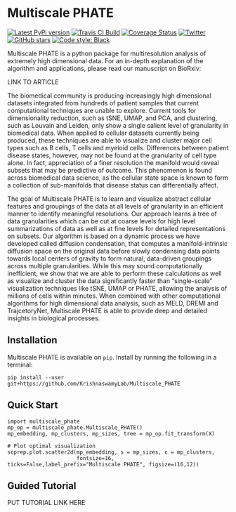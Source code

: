 Multiscale PHATE
================

[![Latest PyPi version](https://img.shields.io/pypi/v/multiscale_phate.svg)](https://pypi.org/project/multiscale_phate/)
[![Travis CI Build](https://api.travis-ci.com/KrishnaswamyLab/Multiscale_PHATE.svg?branch=master)](https://travis-ci.com/KrishnaswamyLab/Multiscale_PHATE)
[![Coverage Status](https://coveralls.io/repos/github/KrishnaswamyLab/Multiscale_PHATE/badge.svg?branch=master)](https://coveralls.io/github/KrishnaswamyLab/Multiscale_PHATE?branch=master)
[![Twitter](https://img.shields.io/twitter/follow/KrishnaswamyLab.svg?style=social&label=Follow)](https://twitter.com/KrishnaswamyLab)
[![GitHub stars](https://img.shields.io/github/stars/KrishnaswamyLab/Multiscale_PHATE.svg?style=social&label=Stars)](https://github.com/KrishnaswamyLab/Multiscale_PHATE/)
[![Code style: Black](https://img.shields.io/badge/code%20style-black-000000.svg)](https://github.com/psf/black)

Multiscale PHATE is a python package for multiresolution analysis of extremely high dimensional data. For an in-depth explanation of the algorithm and applications, please read our manuscript on BioRxiv:

LINK TO ARTICLE

The biomedical community is producing increasingly high dimensional datasets integrated from hundreds of patient samples that current computational techniques are unable to explore. Current tools for dimensionality reduction, such as tSNE, UMAP, and PCA, and clustering, such as Louvain and Leiden, only show a single salient level of granularity in biomedical data. When applied to cellular datasets currently being produced, these techniques are able to visualize and cluster major cell types such as B cells, T cells and myeloid cells. Differences between patient disease states, however, may not be found at the granularity of cell type alone. In fact, appreciation of a finer resolution the manifold would reveal subsets that may be predictive of outcome. This phenomenon is found across biomedical data science, as the cellular state space is known to form a collection of sub-manifolds that disease status can differentially affect.

The goal of Multiscale PHATE is to learn and visualize abstract cellular features and groupings of the data at all levels of granularity in an efficient manner to identify meaningful resolutions. Our approach learns a tree of data granularities which can be cut at coarse levels for high level summarizations of data as well as at fine levels for detailed representations on subsets. Our algorithm is based on a dynamic process we have developed called diffusion condensation, that computes a manifold-intrinsic diffusion space on the original data before slowly condensing data points towards local centers of gravity to form natural, data-driven groupings across multiple granularities.  While this may sound computationally inefficient, we show that we are able to perform these calculations as well as visualize and cluster the data significantly faster than “single-scale” visualization techniques like tSNE, UMAP or PHATE, allowing the analysis of millions of cells within minutes.  When combined with other computational algorithms for high dimensional data analysis, such as MELD, DREMI and TrajcetoryNet, Multiscale PHATE is able to provide deep and detailed insights in biological processes.

Installation
------------

Multiscale PHATE is available on `pip`. Install by running the following in a terminal:

```
pip install --user git+https://github.com/KrishnaswamyLab/Multiscale_PHATE
```

Quick Start
-----------

```
import multiscale_phate
mp_op = multiscale_phate.Multiscale_PHATE()
mp_embedding, mp_clusters, mp_sizes, tree = mp_op.fit_transform(X)

# Plot optimal visualization
scprep.plot.scatter2d(mp_embedding, s = mp_sizes, c = mp_clusters,
                      fontsize=16, ticks=False,label_prefix="Multiscale PHATE", figsize=(16,12))
```

Guided Tutorial
-----------

PUT TUTORIAL LINK HERE